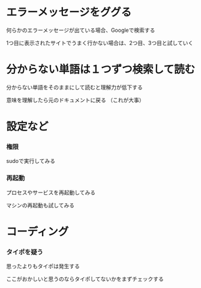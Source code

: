 # エラーメッセージをググる

何らかのエラーメッセージが出ている場合、Googleで検索する

1つ目に表示されたサイトでうまく行かない場合は、2つ目、3つ目と試していく

# 分からない単語は１つずつ検索して読む

分からない単語をそのままにして読むと理解力が低下する

意味を理解したら元のドキュメントに戻る （これが大事）

# 設定など

### 権限

sudoで実行してみる

### 再起動

プロセスやサービスを再起動してみる

マシンの再起動も試してみる

# コーディング

### タイポを疑う

思ったよりもタイポは発生する

ここがおかしいと思うのならタイポしてないかをまずチェックする
